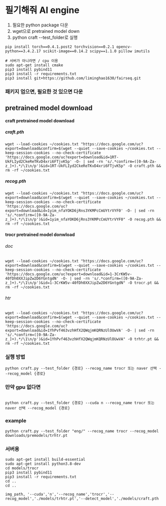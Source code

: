 # 필기해줘 AI engine
1. 필요한 python package 다운
2. wget으로 pretrained model down
3. python craft --test_folder로 실행


```
pip install torch==0.4.1.post2 torchvision==0.2.1 opencv-python==3.4.2.17 scikit-image==0.14.2 scipy==1.1.0 pillow imutils
```

```
# 서버가 아니라면 / cpu 이용
sudo apt-get install cmake
pip3 install pybind11
pip3 install -r requirements.txt
pip3 install git+https://github.com/liminghao1630/fairseq.git
```
### 패키지 업으면, 필요한 것 있으면 다운


## pretrained model download
#### craft pretrained model download
##### craft.pth
```
wget --load-cookies ~/cookies.txt "https://docs.google.com/uc?export=download&confirm=$(wget --quiet --save-cookies ~/cookies.txt --keep-session-cookies --no-check-certificate 'https://docs.google.com/uc?export=download&id=1RT-UkFLIyd2CkeReTKvD4xri6FTjvK5p' -O- | sed -rn 's/.*confirm=([0-9A-Za-z_]+).*/\1\n/p')&id=1RT-UkFLIyd2CkeReTKvD4xri6FTjvK5p" -O craft.pth && rm -rf ~/cookies.txt
```
##### recog.pth
```
wget --load-cookies ~/cookies.txt "https://docs.google.com/uc?export=download&confirm=$(wget --quiet --save-cookies ~/cookies.txt --keep-session-cookies --no-check-certificate 'https://docs.google.com/uc?export=download&id=1yim_nfaYOKD6jRns3YKMPcCmUYtrVYF0' -O- | sed -rn 's/.*confirm=([0-9A-Za-z_]+).*/\1\n/p')&id=1yim_nfaYOKD6jRns3YKMPcCmUYtrVYF0" -O recog.pth && rm -rf ~/cookies.txt
```


#### trocr pretrained model donwload
###### doc
```
wget --load-cookies ~/cookies.txt "https://docs.google.com/uc?export=download&confirm=$(wget --quiet --save-cookies ~/cookies.txt --keep-session-cookies --no-check-certificate 'https://docs.google.com/uc?export=download&id=1-3CrKW5v-40fDh0XXJipZw2D6YGntgdN' -O- | sed -rn 's/.*confirm=([0-9A-Za-z_]+).*/\1\n/p')&id=1-3CrKW5v-40fDh0XXJipZw2D6YGntgdN" -O trocr.pt && rm -rf ~/cookies.txt
```
###### htr
```
wget --load-cookies ~/cookies.txt "https://docs.google.com/uc?export=download&confirm=$(wget --quiet --save-cookies ~/cookies.txt --keep-session-cookies --no-check-certificate 'https://docs.google.com/uc?export=download&id=1YhPvf463vzhHfX2QWqjmKQRNzUlOUwVA' -O- | sed -rn 's/.*confirm=([0-9A-Za-z_]+).*/\1\n/p')&id=1YhPvf463vzhHfX2QWqjmKQRNzUlOUwVA" -O trhtr.pt && rm -rf ~/cookies.txt
```


### 실행 방법
```
python craft.py --test_folder {경로} --recog_name trocr 또는 naver 선택 --recog_model {경로}

```
### 만약 gpu 없다면
```

python craft.py --test_folder {경로} --cuda n --recog_name trocr 또는 naver 선택 --recog_model {경로}
```
### example
```
python craft.py --test_folder "eng/" --recog_name trocr --recog_model downloads/premodels/trhtr.pt

```
### 서버용
```
sudo apt-get install build-essential
sudo apt-get install python3.8-dev
cd models/trocr
pip3 install pybind11
pip3 install -r requirements.txt
cd ..
cd ..

img_path, '--cuda','n','--recog_name','trocr','--recog_model','./models/trhtr.pt','--detect_model','./models/craft.pth


```

